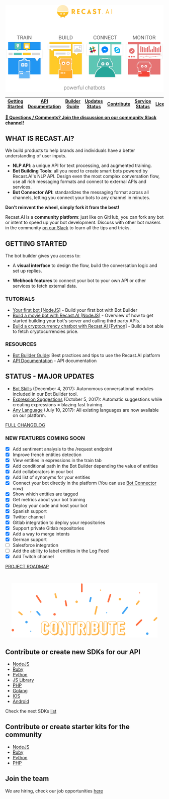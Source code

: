 <p align="center">
  <img src="assets/logo2.png" />
</p>

| [Getting Started](https://github.com/RecastAI/Recast.AI/blob/master/README.md#getting-started) | [API Documentation](https://recast.ai/docs/api-reference/) | [Builder Guide](https://recast.ai/docs/create-your-bot) | [Updates Status](https://github.com/RecastAI/Recast.AI/blob/master/README.md#status---major-updates) | [Contribute](https://github.com/RecastAI/Recast.AI/blob/master/README.md#contribute-or-create-new-sdks-for-our-api) | [Service Status](https://status.recast.ai/) | [License](https://recast.ai/terms) |
|---|---|---|---|---|---|---|


**[ :speech_balloon: Questions / Comments? Join the discussion on our community Slack channel!](https://slack.recast.ai/)**

## WHAT IS RECAST.AI?

We build products to help brands and individuals have a better understanding of user inputs.

-   **NLP API**: a unique API for text processing, and augmented training.
-   **Bot Building Tools**: all you need to create smart bots powered by Recast.AI's NLP API. Design even the most complex conversation flow, use all rich messaging formats and connect to external APIs and services.
-   **Bot Connector API**: standardizes the messaging format across all channels, letting you connect your bots to any channel in minutes.

**Don't reinvent the wheel, simply fork it from the best!**

Recast.AI is a **community platform**: just like on GitHub, you can fork any bot or intent to speed up your bot development. Discuss with other bot makers in the community [on our Slack](https://slack.recast.ai/) to learn all the tips and tricks.

## GETTING STARTED

The bot builder gives you access to: 

-   A **visual interface** to design the flow, build the conversation logic and set up replies.

-   **Webhook features** to connect your bot to your own API or other services to fetch external data.

### TUTORIALS
* [Your first bot [NodeJS]](https://blog.recast.ai/build-your-first-bot-with-recast-ai/) - Build your first bot with Bot Builder
* [Build a movie bot with Recast.AI [NodeJS]](https://recast.ai/blog/nodejs-chatbot-movie-bot/) - Overview of how to get started building your bot's server and calling third party APIs.
* [Build a cryptocurrency chatbot with Recast.AI [Python]](https://recast.ai/blog/python-cryptobot/) - Build a bot able to fetch cryptocurrencies price.

### RESOURCES
* [Bot Builder Guide](https://recast.ai/docs): Best practices and tips to use the Recast.AI platform 
* [API Documentation](https://man.recast.ai/) - API documentation

## STATUS - MAJOR UPDATES

* [Bot Skills](https://recast.ai/blog/build-your-first-bot-with-recast-ai/?utm_source=crepe&utm_medium=bot) (December 4, 2017): Autonomous conversational modules included in our Bot Builder tool. 
* [Expression Suggestions](https://recast.ai/blog/ai-building-ai/?utm_source=crepe&utm_medium=bot) (October 5, 2017): Automatic suggestions while creating expressions = blazing fast training. 
* [Any Language](https://recast.ai/blog/tuto-any-language/?utm_source=crepe&utm_medium=bot) (July 10, 2017): All existing languages are now available on our platform.

[FULL CHANGELOG](https://recast.ai/docs/api-reference/#changelogs)

### NEW FEATURES COMING SOON
- [x] Add sentiment analysis to the /request endpoint
- [x] Improve french entities detection
- [x] View entities in expressions in the train tab
- [x] Add conditional path in the Bot Builder depending the value of entities
- [x] Add collaborators in your bot
- [x] Add list of synonyms for your entities
- [x] Connect your bot directly in the platform (You can use [Bot Connector](https://botconnector.recast.ai) now)
- [x] Show which entities are tagged
- [x] Get metrics about your bot training
- [x] Deploy your code and host your bot
- [x] Spanish support
- [x] Twitter channel
- [x] Gitlab integration to deploy your repositories
- [x] Support private Gitlab repositories
- [x] Add a way to merge intents
- [x] German support
- [ ] Salesforce integration
- [ ] Add the ability to label entities in the Log Feed
- [x] Add Twitch channel

[PROJECT ROADMAP](https://github.com/RecastAI/Recast.AI/projects/1)

<br/>
<p align="center">
  <img src="assets/contribute.png" />
</p>

## Contribute or create new SDKs for our API
* [NodeJS](https://github.com/RecastAI/SDK-NodeJS)
* [Ruby](https://github.com/RecastAI/SDK-ruby)
* [Python](https://github.com/RecastAI/SDK-python)
* [JS Library](https://github.com/RecastAI/Library-JavaScript)
* [PHP](https://github.com/RecastAI/SDK-PHP)
* [Golang](https://github.com/RecastAI/SDK-Golang)
* [IOS](https://github.com/RecastAI/SDK-iOS)
* [Android](https://github.com/RecastAI/SDK-Android)

Check the next SDKs [list](https://github.com/RecastAI/Recast.AI/labels/help%20wanted)

## Contribute or create starter kits for the community
* [NodeJS](https://github.com/RecastAI/starter-NodeJS)
* [Ruby](https://github.com/RecastAI/starter-ruby)
* [Python](https://github.com/RecastAI/starter-python)
* [PHP](https://github.com/RecastAI/starter-PHP)


## Join the team
We are hiring, check our job opportunities [here](https://recast.ai/jobs)

